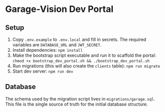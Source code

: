 # Garage-Vision Dev Portal

## Setup

1. Copy `.env.example` to `.env.local` and fill in secrets. The required variables are `DATABASE_URL` and `JWT_SECRET`.
2. Install dependencies: `npm install`
3. Make the bootstrap script executable and run it to scaffold the portal:
   `chmod +x bootstrap_dev_portal.sh && ./bootstrap_dev_portal.sh`
4. Run migrations (this will also create the `clients` table): `npm run migrate`
5. Start dev server: `npm run dev`

## Database

The schema used by the migration script lives in `migrations/garage.sql`.
This file is the single source of truth for the initial database structure.
